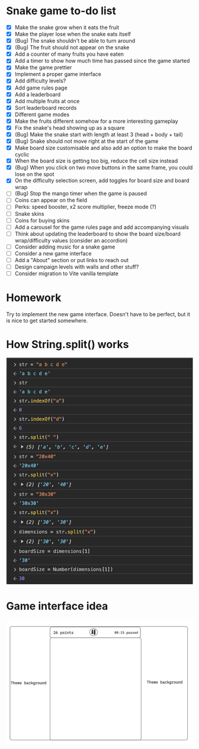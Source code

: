 # Snake game to-do list

- [x] Make the snake grow when it eats the fruit
- [x] Make the player lose when the snake eats itself
- [x] (Bug) The snake shouldn't be able to turn around
- [x] (Bug) The fruit should not appear on the snake
- [x] Add a counter of many fruits you have eaten
- [x] Add a timer to show how much time has passed since the game started
- [x] Make the game prettier
- [x] Implement a proper game interface
- [x] Add difficulty levels?
- [x] Add game rules page
- [x] Add a leaderboard
- [x] Add multiple fruits at once
- [x] Sort leaderboard records
- [x] Different game modes
- [x] Make the fruits different somehow for a more interesting gameplay
- [x] Fix the snake's head showing up as a square
- [x] (Bug) Make the snake start with length at least 3 (head + body + tail)
- [x] (Bug) Snake should not move right at the start of the game
- [x] Make board size customisable and also add an option to make the board cyclic
- [x] When the board size is getting too big, reduce the cell size instead
- [x] (Bug) When you click on two move buttons in the same frame, you could lose on the spot
- [x] On the difficulty selection screen, add toggles for board size and board wrap
- [ ] (Bug) Stop the mango timer when the game is paused
- [ ] Coins can appear on the field
- [ ] Perks: speed booster, x2 score multiplier, freeze mode (?)
- [ ] Snake skins
- [ ] Coins for buying skins
- [ ] Add a carousel for the game rules page and add accompanying visuals
- [ ] Think about updating the leaderboard to show the board size/board wrap/difficulty values (consider an accordion)
- [ ] Consider adding music for a snake game
- [ ] Consider a new game interface
- [ ] Add a "About" section or put links to reach out
- [ ] Design campaign levels with walls and other stuff?
- [ ] Consider migration to Vite vanilla template

# Homework

Try to implement the new game interface. Doesn't have to be perfect, but it is nice to get started somewhere.

# How String.split() works

![String.split()](String.split.png)

# Game interface idea

![Interface](interface.png)
